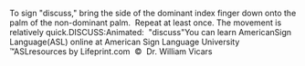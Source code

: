 To sign "discuss," bring the side of the dominant index finger down onto the palm of the 
	non-dominant palm.  
  Repeat at least once. The movement is relatively quick.DISCUSS:Animated:  "discuss"You can learn 
		AmericanSign 
		Language(ASL) online at American Sign Language University ™ASLresources by Lifeprint.com  ©  Dr. William Vicars